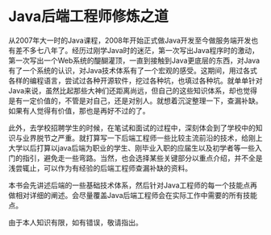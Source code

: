# Java后端工程师修炼之道

从2007年大一时的Java课程，2008年开始正式做Java开发至今做服务端开发也有差不多七八年了。经历过刚学Java时的迷茫，第一次写出Java程序时的激动，第一次写出一个Web系统的醍醐灌顶，一直到接触到Java更底层的东西，对Java有了一个系统的认识，对Java技术体系有了一个宏观的感受。这期间，用过各式各样的编程语言，尝试过各种开源软件，挖过各种坑，也填过各种坑。就单单针对Java来说，虽然比起那些大神们还距离尚远，但自己的这些知识体系，却也觉得是有一定价值的，不管是对自己，还是对别人。就想着沉淀整理一下，查漏补缺。如果有人觉得有价值，那也是再好不过的了。

此外，去学校招聘学生的时候，在笔试和面试的过程中，深刻体会到了学校中的知识与业界脱节之严重。就打算写一下后端工程师一些比较主流前沿的技术，给刚上大学以后打算以java后端为职业的学生、刚毕业入职的应届生以及初学者等一些入门的指引，避免走一些弯路。当然，也会选择某些关键部分以重点介绍，并不全是浅尝辄止，可以作为有经验的后端工程师查漏补缺的资料。

本书会先讲述后端的一些基础技术体系，然后针对Java工程师的每一个技能点再做相对详细的阐述。会尽量覆盖Java后端工程师会在实际工作中需要的所有技能点。

由于本人知识有限，如有错误，敬请指出。

